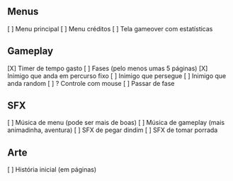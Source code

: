 ## Menus
[ ] Menu principal
[ ] Menu créditos
[ ] Tela gameover com estatísticas

## Gameplay
[X] Timer de tempo gasto
[ ] Fases (pelo menos umas 5 páginas)
[X] Inimigo que anda em percurso fixo
[ ] Inimigo que persegue
[ ] Inimigo que anda random
[ ] ? Controle com mouse
[ ] Passar de fase

## SFX
[ ] Música de menu (pode ser mais de boas)
[ ] Música de gameplay (mais animadinha, aventura)
[ ] SFX de pegar dindim
[ ] SFX de tomar porrada

## Arte
[ ] História inicial (em páginas)
